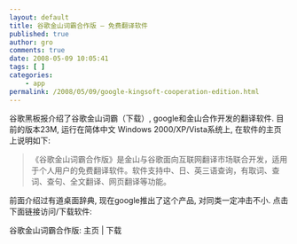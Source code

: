 ```yaml
---
layout: default
title: 谷歌金山词霸合作版 – 免费翻译软件
published: true
author: gro
comments: true
date: 2008-05-09 10:05:41
tags: [ ]
categories:
    - app
permalink: /2008/05/09/google-kingsoft-cooperation-edition.html
---
```

谷歌黑板报介绍了谷歌金山词霸（下载）, google和金山合作开发的翻译软件. 目前的版本23M, 运行在简体中文 Windows 2000/XP/Vista系统上, 在软件的主页上说明如下:

> 《谷歌金山词霸合作版》是金山与谷歌面向互联网翻译市场联合开发，适用于个人用户的免费翻译软件。软件支持中、日、英三语查询，有取词、查词、查句、全文翻译、网页翻译等功能。


  


前面介绍过有道桌面辞典, 现在google推出了这个产品, 对同类一定冲击不小. 点击下面链接访问/下载软件:

谷歌金山词霸合作版: 主页 | 下载